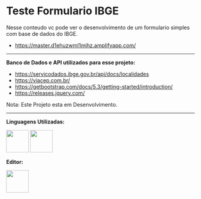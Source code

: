 # **Teste Formulario IBGE**

Nesse conteudo vc pode ver o desenvolvimento de um formulario simples com base de dados do IBGE.

- https://master.d1ehuzwml1mjhz.amplifyapp.com/

****

**Banco de Dados e API utilizados para esse projeto:**

- https://servicodados.ibge.gov.br/api/docs/localidades
- https://viacep.com.br/
- https://getbootstrap.com/docs/5.3/getting-started/introduction/
- https://releases.jquery.com/

Nota: Este Projeto esta em Desenvolvimento.
****

**Linguagens Utilizadas:**

<img src="https://cdn.jsdelivr.net/gh/devicons/devicon/icons/javascript/javascript-original.svg" width="60"/>
<img src="https://cdn.jsdelivr.net/gh/devicons/devicon/icons/html5/html5-plain-wordmark.svg" width="60"/>

**Editor:**

<img src="https://cdn.jsdelivr.net/gh/devicons/devicon/icons/vscode/vscode-original.svg" width="60"/>
          

          

